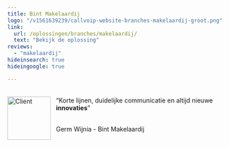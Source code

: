 ```yaml
---
title: Bint Makelaardij
logo: "/v1561639239/callvoip-website-branches-makelaardij-groot.png"
link:
  url: /oplossingen/branches/makelaardij/
  text: "Bekijk de oplossing"
reviews:
  - "makelaardij"
hideinsearch: true
hideingoogle: true

---
```


<br>
<a href="https://www.bintmakelaardij.nl/">
<img src="https://res.cloudinary.com/callvoip/image/upload/w_auto,dpr_auto//v1563974930/callvoip-website-testimonial-makelaardijNW.png" class="max-h-logo-small lg:max-h-logo cld-responsive block max-w-full mb-8 object-contain" alt="Client" width="98" style="float:left; padding-right:12px;"></a>“Korte lijnen, duidelijke communicatie en altijd nieuwe <b>innovaties</b>”
<br><br>
<p class=" lg:text-lg opacity-75 font-medium mb-8">Germ Wijnia - Bint Makelaardij</p>
